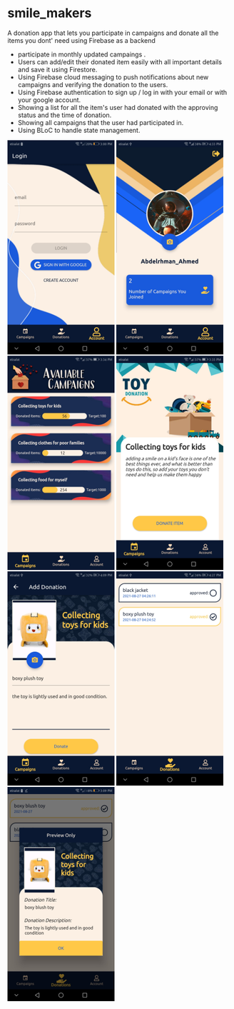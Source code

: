 # smile_makers 
  A donation app that lets you participate in campaigns and donate all the items you dont' need using Firebase as a backend
 - participate in monthly updated campaings .
 - Users can add/edit their donated item easily with all important details and save it using Firestore.
 - Using Firebase cloud messaging to push notifications about new campaigns and verifying the donation to the users.
 - Using Firebase authentication to sign up / log in with your email or with your google account.
 - Showing a list for all the item's user had donated with the approving status and the time of donation.
 - Showing all campaigns that the user had participated in.
 - Using BLoC to handle state management.
  
 <img src="./screenshots/1.jpg" width="240" height="480" padding-right:10px>   <img src="./screenshots/2.jpg" width="240" height="480">   <img src="./screenshots/3.jpg" width="240" height="480">  <img src="./screenshots/4.jpg" width="240" height="480">   <img src="./screenshots/5.jpg" width="240" height="480">   <img src="./screenshots/6.jpg" width="240" height="480">
  <img src="./screenshots/7.jpg" width="240" height="480">
